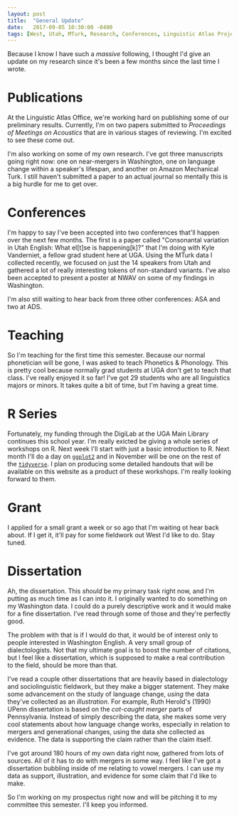 ```yaml
---
layout: post
title:  "General Update"
date:   2017-09-05 10:30:00 -0400
tags: [West, Utah, MTurk, Research, Conferences, Linguistic Atlas Project, Washington, Pacific Northwest, Dissertation]
---
```


Because I know I have such a *massive* following, I thought I'd give an update on my research since it's been a few months since the last time I wrote. 

# Publications

At the Linguistic Atlas Office, we're working hard on publishing some of our preliminary results. Currently, I'm on two papers submitted to *Proceedings of Meetings on Acoustics* that are in various stages of reviewing. I'm excited to see these come out.

I'm also working on some of my own research. I've got three manuscripts going right now: one on near-mergers in Washington, one on language change within a speaker's lifespan, and another on Amazon Mechanical Turk. I still haven't submitted a paper to an actual journal so mentally this is a big hurdle for me to get over.

# Conferences

I'm happy to say I've been accepted into two conferences that'll happen over the next few months. The first is a paper called "Consonantal variation in Utah English: What el[t]se is happening[k]?" that I'm doing with Kyle Vanderniet, a fellow grad student here at UGA. Using the MTurk data I collected recently, we focused on just the 14 speakers from Utah and gathered a lot of really interesting tokens of non-standard variants. I've also been accepted to present a poster at NWAV on some of my findings in Washington. 

I'm also still waiting to hear back from three other conferences: ASA and two at ADS. 

# Teaching

So I'm teaching for the first time this semester. Because our normal phonetician will be gone, I was asked to teach Phonetics & Phonology. This is pretty cool because normally grad students at UGA don't get to teach that class. I've really enjoyed it so far! I've got 29 students who are all linguistics majors or minors. It takes quite a bit of time, but I'm having a great time.

# R Series

Fortunately, my funding through the DigiLab at the UGA Main Library continues this school year. I'm really exicted be giving a whole series of workshops on R. Next week I'll start with just a basic introduction to R. Next month I'll do a day on [`ggplot2`](http://ggplot2.tidyverse.org) and in November will be one on the rest of the [`tidyverse`](http://www.tidyverse.org). I plan on producing some detailed handouts that will be available on this website as a product of these workshops. I'm really looking forward to them. 

# Grant

I applied for a small grant a week or so ago that I'm waiting ot hear back about. If I get it, it'll pay for some fieldwork out West I'd like to do. Stay tuned.

# Dissertation

Ah, the dissertation. This *should* be my primary task right now, and I'm putting as much time as I can into it. I originally wanted to do something on my Washington data. I could do a purely descriptive work and it would make for a fine dissertation. I've read through some of those and they're perfectly good. 

The problem with that is if I would do that, it would be of interest only to people interested in Washington English. A very small group of dialectologists. Not that my ultimate goal is to boost the number of citations, but I feel like a dissertation, which is supposed to make a real contribution to the field, should be more than that. 

I've read a couple other dissertations that are heavily based in dialectology and sociolinguistic fieldwork, but they make a bigger statement. They make some advancement on the study of language change, *using* the data they've collected as an *illustration*. For example, Ruth Herold's (1990) UPenn dissertation is based on the *cot-caught merger* parts of Pennsylvania. Instead of simply describing the data, she makes some very cool statements about how language change works, especially in relation to mergers and generational changes, using the data she collected as evidence. The data is supporting the claim rather than the claim itself. 

I've got around 180 hours of my own data right now, gathered from lots of sources. All of it has to do with mergers in some way. I feel like I've got a dissertation bubbling inside of me relating to vowel mergers. I can use my data as support, illustration, and evidence for some claim that I'd like to make. 

So I'm working on my prospectus right now and will be pitching it to my committee this semester. I'll keep you informed. 